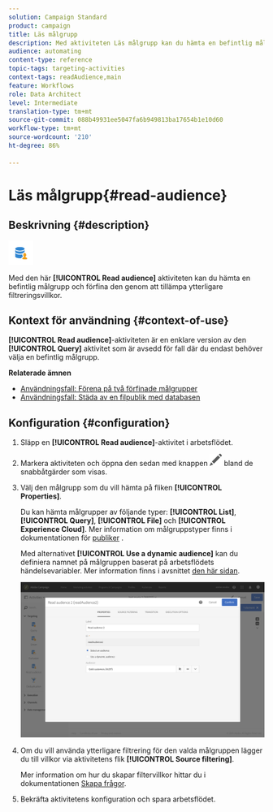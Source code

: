 ```yaml
---
solution: Campaign Standard
product: campaign
title: Läs målgrupp
description: Med aktiviteten Läs målgrupp kan du hämta en befintlig målgrupp och förfina den genom att tillämpa ytterligare filtreringsvillkor.
audience: automating
content-type: reference
topic-tags: targeting-activities
context-tags: readAudience,main
feature: Workflows
role: Data Architect
level: Intermediate
translation-type: tm+mt
source-git-commit: 088b49931ee5047fa6b949813ba17654b1e10d60
workflow-type: tm+mt
source-wordcount: '210'
ht-degree: 86%

---
```



# Läs målgrupp{#read-audience}

## Beskrivning {#description}

![](assets/prefill.png)

Med den här **[!UICONTROL Read audience]** aktiviteten kan du hämta en befintlig målgrupp och förfina den genom att tillämpa ytterligare filtreringsvillkor.

## Kontext för användning {#context-of-use}

**[!UICONTROL Read audience]**-aktiviteten är en enklare version av den **[!UICONTROL Query]** aktivitet som är avsedd för fall där du endast behöver välja en befintlig målgrupp.

**Relaterade ämnen**

* [Användningsfall: Förena på två förfinade målgrupper](../../automating/using/union-on-two-refined-audiences.md)
* [Användningsfall: Städa av en filpublik med databasen](../../automating/using/reconcile-file-audience-with-database.md)

## Konfiguration {#configuration}

1. Släpp en **[!UICONTROL Read audience]**-aktivitet i arbetsflödet.
1. Markera aktiviteten och öppna den sedan med knappen ![](assets/edit_darkgrey-24px.png) bland de snabbåtgärder som visas.
1. Välj den målgrupp som du vill hämta på fliken **[!UICONTROL Properties]**.

   Du kan hämta målgrupper av följande typer: **[!UICONTROL List]**, **[!UICONTROL Query]**, **[!UICONTROL File]** och **[!UICONTROL Experience Cloud]**.  Mer information om målgruppstyper finns i dokumentationen för [publiker](../../audiences/using/about-audiences.md) .

   Med alternativet **[!UICONTROL Use a dynamic audience]** kan du definiera namnet på målgruppen baserat på arbetsflödets händelsevariabler.  Mer information finns i avsnittet [den här sidan](../../automating/using/customizing-workflow-external-parameters.md).

   ![](assets/readaudience_activity1.png)

1. Om du vill använda ytterligare filtrering för den valda målgruppen lägger du till villkor via aktivitetens flik **[!UICONTROL Source filtering]**.

   Mer information om hur du skapar filtervillkor hittar du i dokumentationen [Skapa frågor](../../automating/using/editing-queries.md#creating-queries).

1. Bekräfta aktivitetens konfiguration och spara arbetsflödet.
